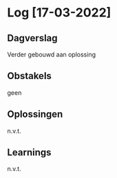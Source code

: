 # Log [17-03-2022]

## Dagverslag
Verder gebouwd aan oplossing

## Obstakels
geen

## Oplossingen
n.v.t.

## Learnings
n.v.t.
